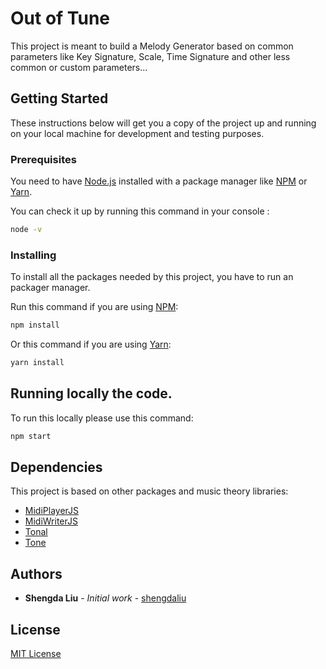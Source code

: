# Out of Tune

This project is meant to build a Melody Generator based on common parameters like Key Signature, Scale, Time Signature and other less common or custom parameters...

## Getting Started

These instructions below will get you a copy of the project up and running on your local machine for development and testing purposes.

### Prerequisites

You need to have [Node.js](https://nodejs.org/en/) installed with a package manager like [NPM](https://www.npmjs.com/) or [Yarn](https://yarnpkg.com/).

You can check it up by running this command in your console :

```bash
node -v
```

### Installing

To install all the packages needed by this project, you have to run an packager manager.

Run this command if you are using [NPM](https://www.npmjs.com/):

```bash
npm install
```

Or this command if you are using [Yarn](https://yarnpkg.com/):

```bash
yarn install
```

## Running locally the code.

To run this locally please use this command:

```bash
npm start
```

## Dependencies

This project is based on other packages and music theory libraries:

- [MidiPlayerJS](https://github.com/grimmdude/MidiPlayerJS)
- [MidiWriterJS](https://github.com/grimmdude/MidiWriterJS)
- [Tonal](https://github.com/tonaljs/tonal)
- [Tone](https://github.com/Tonejs/Tone.js)

<!-- ## Deployment -->

<!-- ## Some API endpoint examples -->

<!-- ## Contributing -->

<!-- ## Versioning -->

## Authors

- **Shengda Liu** - _Initial work_ - [shengdaliu](https://github.com/shengdaliu)

<!-- See also the list of [contributors]() who participated in this project. -->

## License

[MIT License](docs/LICENSE)

<!-- ## Acknowledgments -->
